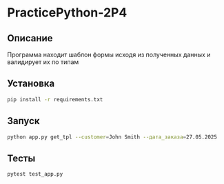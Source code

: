 # PracticePython-2P4
## Описание
Программа находит шаблон формы исходя из полученных данных и валидирует их по типам

## Установка

```bash
pip install -r requirements.txt
```

## Запуск

```bash
python app.py get_tpl --customer=John Smith --дата_заказа=27.05.2025
```

## Тесты

```bash
pytest test_app.py
```

